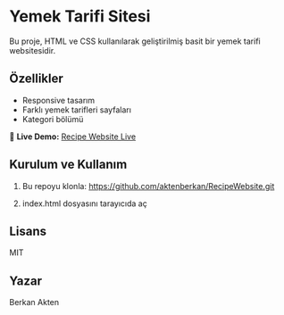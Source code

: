 # Yemek Tarifi Sitesi

Bu proje, HTML ve CSS kullanılarak geliştirilmiş basit bir yemek tarifi websitesidir.

## Özellikler
- Responsive tasarım
- Farklı yemek tarifleri sayfaları
- Kategori bölümü 

🔗 **Live Demo:** [Recipe Website Live](https://aktenberkan.github.io/RecipeWebsite/)

## Kurulum ve Kullanım
1. Bu repoyu klonla:
https://github.com/aktenberkan/RecipeWebsite.git

2. index.html dosyasını tarayıcıda aç

## Lisans
MIT

## Yazar
Berkan Akten

